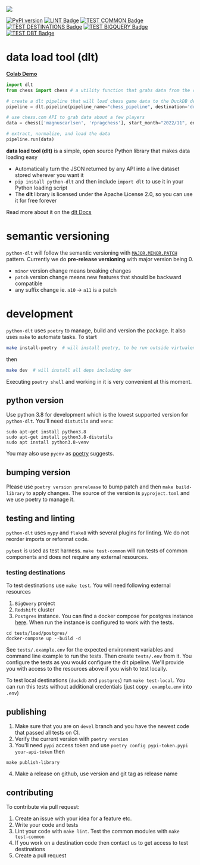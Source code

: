 ![](https://github.com/dlt-hub/dlt/raw/devel/docs/DLT-Pacman-Big.gif)

<p align="center">

[![PyPI version](https://badge.fury.io/py/python-dlt.svg)](https://pypi.org/project/python-dlt/)
[![LINT Badge](https://github.com/dlt-hub/dlt/actions/workflows/lint.yml/badge.svg)](https://github.com/dlt-hub/dlt/actions/workflows/lint.yml)
[![TEST COMMON Badge](https://github.com/dlt-hub/dlt/actions/workflows/test_common.yml/badge.svg)](https://github.com/dlt-hub/dlt/actions/workflows/test_common.yml)
[![TEST DESTINATIONS Badge](https://github.com/dlt-hub/dlt/actions/workflows/test_destinations.yml/badge.svg)](https://github.com/dlt-hub/dlt/actions/workflows/test_destinations.yml)
[![TEST BIGQUERY Badge](https://github.com/dlt-hub/dlt/actions/workflows/test_destination_bigquery.yml/badge.svg)](https://github.com/dlt-hub/dlt/actions/workflows/test_destination_bigquery.yml)
[![TEST DBT Badge](https://github.com/dlt-hub/dlt/actions/workflows/test_dbt_runner.yml/badge.svg)](https://github.com/dlt-hub/dlt/actions/workflows/test_dbt_runner.yml)


</p>

# data load tool (dlt)

**[Colab Demo](https://colab.research.google.com/drive/1BXvma_9R9MX8p_iSvHE4ebg90sUroty2)**

```python
import dlt
from chess import chess # a utility function that grabs data from the chess.com API

# create a dlt pipeline that will load chess game data to the DuckDB destination
pipeline = dlt.pipeline(pipeline_name="chess_pipeline", destination='duckdb', dataset_name="games_data")

# use chess.com API to grab data about a few players
data = chess(['magnuscarlsen', 'rpragchess'], start_month="2022/11", end_month="2022/12")

# extract, normalize, and load the data
pipeline.run(data)


```

**data load tool (dlt)** is a simple, open source Python library that makes data loading easy
- Automatically turn the JSON returned by any API into a live dataset stored wherever you want it
- `pip install python-dlt` and then include `import dlt` to use it in your Python loading script
- The **dlt** library is licensed under the Apache License 2.0, so you can use it for free forever

Read more about it on the [dlt Docs](https://dlthub.com/docs)

# semantic versioning
`python-dlt` will follow the semantic versioning with [`MAJOR.MINOR.PATCH`](https://peps.python.org/pep-0440/#semantic-versioning) pattern. Currently we do **pre-release versioning** with major version being 0.
- `minor` version change means breaking changes
- `patch` version change means new features that should be backward compatible
- any suffix change ie. `a10` -> `a11` is a patch

# development
`python-dlt` uses `poetry` to manage, build and version the package. It also uses `make` to automate tasks. To start
```sh
make install-poetry  # will install poetry, to be run outside virtualenv
```
then
```sh
make dev  # will install all deps including dev
```
Executing `poetry shell` and working in it is very convenient at this moment.

## python version
Use python 3.8 for development which is the lowest supported version for `python-dlt`. You'll need `distutils` and `venv`:

```shell
sudo apt-get install python3.8
sudo apt-get install python3.8-distutils
sudo apt install python3.8-venv
```
You may also use `pyenv` as [poetry](https://python-poetry.org/docs/managing-environments/) suggests.

## bumping version
Please use `poetry version prerelease` to bump patch and then `make build-library` to apply changes. The source of the version is `pyproject.toml` and we use poetry to manage it.

## testing and linting
`python-dlt` uses `mypy` and `flake8` with several plugins for linting. We do not reorder imports or reformat code.

`pytest` is used as test harness. `make test-common` will run tests of common components and does not require any external resources.

### testing destinations
To test destinations use `make test`. You will need following external resources
1. `BigQuery` project
2. `Redshift` cluster
3. `Postgres` instance. You can find a docker compose for postgres instance [here](tests/load/postgres/docker-compose.yml). When run the instance is configured to work with the tests.
```shell
cd tests/load/postgres/
docker-compose up --build -d
```

See `tests/.example.env` for the expected environment variables and command line example to run the tests. Then create `tests/.env` from it. You configure the tests as you would configure the dlt pipeline.
We'll provide you with access to the resources above if you wish to test locally.

To test local destinations (`duckdb` and `postgres`) run `make test-local`. You can run this tests without additional credentials (just copy `.example.env` into `.env`)

## publishing

1. Make sure that you are on `devel` branch and you have the newest code that passed all tests on CI.
2. Verify the current version with `poetry version`
3. You'll need `pypi` access token and use `poetry config pypi-token.pypi your-api-token` then
```
make publish-library
```
4. Make a release on github, use version and git tag as release name

## contributing

To contribute via pull request:
1. Create an issue with your idea for a feature etc.
2. Write your code and tests
3. Lint your code with `make lint`. Test the common modules with `make test-common`
4. If you work on a destination code then contact us to get access to test destinations
5. Create a pull request
